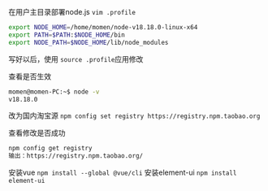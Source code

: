 在用户主目录部署node.js
`vim .profile`
```bash
export NODE_HOME=/home/momen/node-v18.18.0-linux-x64
export PATH=$PATH:$NODE_HOME/bin 
export NODE_PATH=$NODE_HOME/lib/node_modules
```
写好以后，使用
`source .profile`应用修改

查看是否生效
```bash
momen@momen-PC:~$ node -v
v18.18.0
```
改为国内淘宝源
`npm config set registry https://registry.npm.taobao.org`

查看修改是否成功
```bash
npm config get registry
输出：https://registry.npm.taobao.org/
```
安装vue
`npm install --global @vue/cli`
安装element-ui
`npm install element-ui`